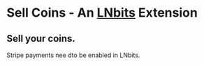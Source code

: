 # Sell Coins - An [LNbits](https://github.com/lnbits/lnbits) Extension

## Sell your coins.

Stripe payments nee dto be enabled in LNbits.
